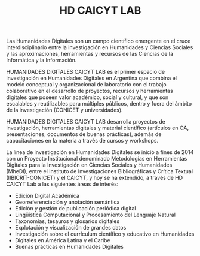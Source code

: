 ﻿---
layout: inicio
title: HD CAICYT LAB
---

Las Humanidades Digitales son un campo científico emergente en el cruce interdisciplinario entre la investigación en Humanidades y Ciencias Sociales y las aproximaciones, herramientas y recursos de las Ciencias de la Informática y la Información. 

HUMANIDADES DIGITALES CAICYT LAB es el primer espacio de investigación en Humanidades Digitales en Argentina que combina el modelo conceptual y organizacional de laboratorio con el trabajo colaborativo en el desarrollo de proyectos, recursos y herramientas digitales que poseen valor académico, social y cultural, y que son escalables y reutilizables para múltiples públicos, dentro y fuera del ámbito de la investigación (CONICET y universidades).

HUMANIDADES DIGITALES CAICYT LAB desarrolla proyectos de investigación, herramientas digitales y material científico (artículos en OA, presentaciones, documentos de buenas prácticas), además de capacitaciones en la materia a través de cursos y workshops.

La línea de investigación en Humanidades Digitales se inició a fines de 2014 con un Proyecto Institucional denominado Metodologías en Herramientas Digitales para la Investigación en Ciencias Sociales y Humanidades (MheDI), entre el Instituto de Investigaciones Bibliográficas y Crítica Textual (IIBICRIT-CONICET) y el CAICYT, y hoy se ha extendido, a través de HD CAICYT Lab a las siguientes áreas de interés:

* Edición Digital Académica
* Georreferenciación y anotación semántica
* Edición y gestión de publicación periódica digital
* Lingüística Computacional y Procesamiento del Lenguaje Natural
* Taxonomías, tesauros y glosarios digitales
* Explotación y visualización de grandes datos
* Investigación sobre el currículum científico y educativo en Humanidades 
* Digitales en América Latina y el Caribe
* Buenas prácticas en Humanidades Digitales

<!-- [HDCAICYTLAB logo](/assets/img/.jpg) -->